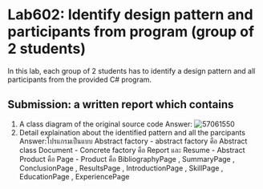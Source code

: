 ﻿# Lab602: Identify design pattern and participants from program (group of 2 students)

In this lab, each group of 2 students has to identify a design pattern and all participants 
from the provided C# program. 

## Submission: a written report which contains

1. A class diagram of the original source code
Answer: ![57061550](http://www.mediafire.com/convkey/111a/75gtmphg861nw96zg.jpg)
2. Detail explaination about the identified pattern and all the parcipants
Answer:โปรแกรมเป็นแบบ Abstract factory
		- abstract factory คือ Abstract class Document 
		- Concrete factory คือ Report และ Resume
		- Abstract Product คือ Page
		- Product คือ BibliographyPage , SummaryPage , ConclusionPage , ResultsPage , IntroductionPage , 
		  SkillPage , EducationPage , ExperiencePage
		